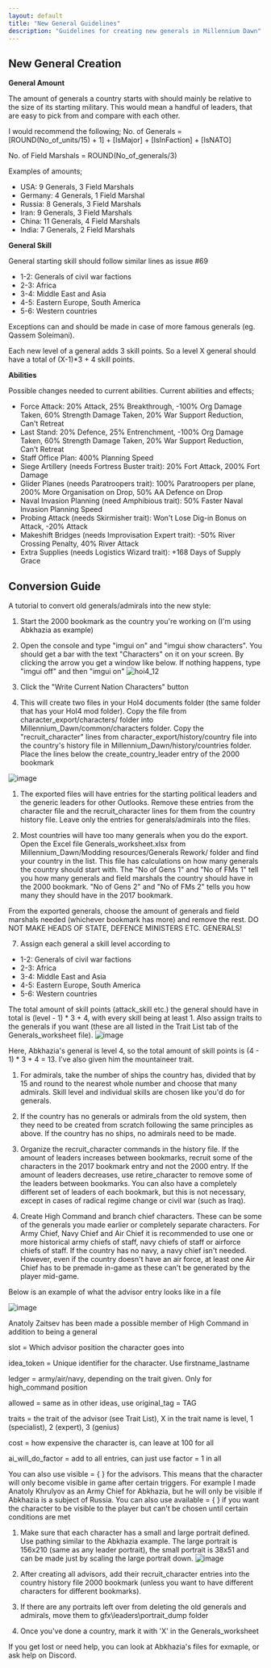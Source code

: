 ```yaml
---
layout: default
title: "New General Guidelines"
description: "Guidelines for creating new generals in Millennium Dawn"
---
```


## New General Creation
**General Amount**

The amount of generals a country starts with should mainly be relative to the size of its starting military. This would mean a handful of leaders, that are easy to pick from and compare with each other.

I would recommend the following; No. of Generals = \[ROUND(No_of_units/15) + 1\] + \[IsMajor\] + \[IsInFaction\] + \[IsNATO\]

No. of Field Marshals = ROUND(No_of_generals/3)

Examples of amounts;

* USA: 9 Generals, 3 Field Marshals
* Germany: 4 Generals, 1 Field Marshal
* Russia: 8 Generals, 3 Field Marshals
* Iran: 9 Generals, 3 Field Marshals
* China: 11 Generals, 4 Field Marshals
* India: 7 Generals, 2 Field Marshals

**General Skill**

General starting skill should follow similar lines as issue #69

* 1-2: Generals of civil war factions
* 2-3: Africa
* 3-4: Middle East and Asia
* 4-5: Eastern Europe, South America
* 5-6: Western countries

Exceptions can and should be made in case of more famous generals (eg. Qassem Soleimani).

Each new level of a general adds 3 skill points. So a level X general should have a total of (X-1)\*3 + 4 skill points.

**Abilities**

Possible changes needed to current abilities. Current abilities and effects;

* Force Attack: 20% Attack, 25% Breakthrough, -100% Org Damage Taken, 60% Strength Damage Taken, 20% War Support Reduction, Can't Retreat
* Last Stand: 20% Defence, 25% Entrenchment, -100% Org Damage Taken, 60% Strength Damage Taken, 20% War Support Reduction, Can't Retreat
* Staff Office Plan: 400% Planning Speed
* Siege Artillery (needs Fortress Buster trait): 20% Fort Attack, 200% Fort Damage
* Glider Planes (needs Paratroopers trait): 100% Paratroopers per plane, 200% More Organisation on Drop, 50% AA Defence on Drop
* Naval Invasion Planning (need Amphibious trait): 50% Faster Naval Invasion Planning Speed
* Probing Attack (needs Skirmisher trait): Won't Lose Dig-in Bonus on Attack, -20% Attack
* Makeshift Bridges (needs Improvisation Expert trait): -50% River Crossing Penalty, 40% River Attack
* Extra Supplies (needs Logistics Wizard trait): +168 Days of Supply Grace


## Conversion Guide
A tutorial to convert old generals/admirals into the new style:

1. Start the 2000 bookmark as the country you're working on (I'm using Abkhazia as example)

2. Open the console and type "imgui on" and "imgui show characters". You should get a bar with the text "Characters" on it on your screen. By clicking the arrow you get a  window like below. If nothing happens, type "imgui off" and then "imgui on"
![hoi4_12](/Millennium-Dawn/uploads/hoi4_12.png)

1. Click the "Write Current Nation Characters" button

2. This will create two files in your HoI4 documents folder (the same folder that has your HoI4 mod folder). Copy the file from character_export/characters/ folder into Millennium_Dawn/common/characters folder. Copy the "recruit_character" lines from character_export/history/country file into the country's history file in Millennium_Dawn/history/countries folder. Place the lines below the create_country_leader entry of the 2000 bookmark

![image](/Millennium-Dawn/uploads/image.png)

1. The exported files will have entries for the starting political leaders and the generic leaders for other Outlooks. Remove these entries from the character file and the recruit_character lines for them from the country history file. Leave only the entries for generals/admirals into the files.

2. Most countries will have too many generals when you do the export. Open the Excel file Generals_worksheet.xlsx from Millennium_Dawn/Modding resources/Generals Rework/ folder and find your country in the list. This file has calculations on how many generals the country should start with. The "No of Gens 1" and "No of FMs 1" tell you how many generals and field marshals the country should have in the 2000 bookmark. "No of Gens 2" and "No of FMs 2" tells you how many they should have in the 2017 bookmark.

From the exported generals, choose the amount of generals and field marshals needed (whichever bookmark has more) and remove the rest. DO NOT MAKE HEADS OF STATE, DEFENCE MINISTERS ETC. GENERALS!

7. Assign each general a skill level according to

* 1-2: Generals of civil war factions
* 2-3: Africa
* 3-4: Middle East and Asia
* 4-5: Eastern Europe, South America
* 5-6: Western countries

The total amount of skill points (attack_skill etc.) the general should have in total is (level - 1) * 3 + 4, with every skill being at least 1. Also assign traits to the generals if you want (these are all listed in the Trait List tab of the Generals_worksheet file).
![image](/Millennium-Dawn/uploads/image.png)

Here, Abkhazia's general is level 4, so the total amount of skill points is (4 - 1) * 3 + 4 = 13. I've also given him the mountaineer trait.

1. For admirals, take the number of ships the country has, divided that by 15 and round to the nearest whole number and choose that many admirals. Skill level and individual skills are chosen like you'd do for generals.

2. If the country has no generals or admirals from the old system, then they need to be created from scratch following the same principles as above. If the country has no ships, no admirals need to be made.

3.  Organize the recruit_character commands in the history file. If the amount of leaders increases between bookmarks, recruit some of the characters in the 2017 bookmark entry and not the 2000 entry. If the amount of leaders decreases, use retire_character to remove some of the leaders between bookmarks. You can also have a completely different set of leaders of each bookmark, but this is not necessary, except in cases of radical regime change or civil war (such as Iraq).

4.  Create High Command and branch chief characters. These can be some of the generals you made earlier or completely separate characters. For Army Chief, Navy Chief and Air Chief it is recommended to use one or more historical army chiefs of staff, navy chiefs of staff or airforce chiefs of staff. If the country has no navy, a navy chief isn't needed. However, even if the country doesn't have an air force, at least one Air Chief has to be premade in-game as these can't be generated by the player mid-game.

Below is an example of what the advisor entry looks like in a file

![image](/Millennium-Dawn/uploads/image.png)

Anatoly Zaitsev has been made a possible member of High Command in addition to being a general

slot = Which advisor position the character goes into

idea_token = Unique identifier for the character. Use firstname_lastname

ledger = army/air/navy, depending on the trait given. Only for high_command position

allowed = same as in other ideas, use original_tag = TAG

traits = the trait of the advisor (see Trait List), X in the trait name is level, 1 (specialist), 2 (expert), 3 (genius)

cost = how expensive the character is, can leave at 100 for all

ai_will_do_factor = add to all entries, can just use factor = 1 in all

You can also use visible = { } for the advisors. This means that the character will only become visible in game after certain triggers. For example I made Anatoly Khrulyov as an Army Chief for Abkhazia, but he will only be visible if Abkhazia is a subject of Russia. You can also use available = { } if you want the character to be visible to the player but can't be chosen until certain conditions are met

1.  Make sure that each character has a small and large portrait defined. Use pathing similar to the Abkhazia example. The large portrait is 156x210 (same as any leader portrait), the small portrait is 38x51 and can be made just by scaling the large portrait down.
![image](/Millennium-Dawn/uploads/image.png)

1.  After creating all advisors, add their recruit_character entries into the country history file 2000 bookmark (unless you want to have different characters for different bookmarks).

2.  If there are any portraits left over from deleting the old generals and admirals, move them to gfx\leaders\portrait_dump folder

3.  Once you've done a country, mark it with 'X' in the Generals_worksheet

If you get lost or need help, you can look at Abkhazia's files for exmaple, or ask help on Discord.
